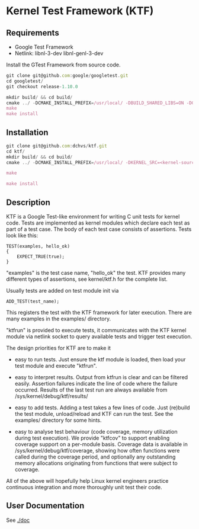 # Kernel Test Framework (KTF)

## Requirements

* Google Test Framework
* Netlink: libnl-3-dev libnl-genl-3-dev

Install the GTest Framework from source code.

```js
git clone git@github.com:google/googletest.git
cd googletest/
git checkout release-1.10.0

mkdir build/ && cd build/
cmake ../ -DCMAKE_INSTALL_PREFIX=/usr/local/ -DBUILD_SHARED_LIBS=ON -DGTEST_HAS_PTHREAD=0
make
make install
```

## Installation

```js
git clone git@github.com:dchvs/ktf.git
cd ktf/
mkdir build/ && cd build/
cmake ../ -DCMAKE_INSTALL_PREFIX=/usr/local/ -DKERNEL_SRC=<kernel-source-path> -DARCH=<ARCH> -DCROSS_COMPILE=<$CROSS_COMPILE>  -DKERNEL_CONFIG=<allyesconfig>

make

make install

```

## Description

KTF is a Google Test-like environment for writing C unit tests for
kernel code.  Tests are implemented as kernel modules which declare
each test as part of a test case.  The body of each test case
consists of assertions.  Tests look like this:

	TEST(examples, hello_ok)
	{
		EXPECT_TRUE(true);
	}

"examples" is the test case name, "hello_ok" the test.
KTF provides many different types of assertions, see
kernel/ktf.h for the complete list.

Usually tests are added on test module init via

	ADD_TEST(test_name);

This registers the test with the KTF framework for later
execution.  There are many examples in the examples/
directory.

"ktfrun" is provided to execute tests, it communicates
with the KTF kernel module via netlink socket to query
available tests and trigger test execution.

The design priorities for KTF are to make it

 * easy to run tests.  Just ensure the ktf module is loaded,
   then load your test module and execute "ktfrun".

 * easy to interpret results.  Output from ktfrun is clear
   and can be filtered easily.  Assertion failures indicate
   the line of code where the failure occurred.  Results of
   the last test run are always available from
   /sys/kernel/debug/ktf/results/<test case name>

 * easy to add tests.  Adding a test takes a few lines of code.
   Just (re)build the test module, unload/reload and KTF can
   run the test.  See the examples/ directory for some hints.

 * easy to analyse test behaviour (code coverage, memory utilization
   during test execution).  We provide "ktfcov" to support enabling
   coverage support on a per-module basis.  Coverage data is
   available in /sys/kernel/debug/ktf/coverage, showing how often
   functions were called during the coverage period, and optionally
   any outstanding memory allocations originating from functions
   that were subject to coverage.

All of the above will hopefully help Linux kernel engineers
practice continuous integration and more thoroughly unit test
their code.

## User Documentation

See [./doc](./doc)


